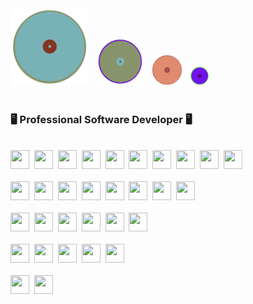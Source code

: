<div width="100%">
  <img src="circle_V.svg" width="25%"/>&nbsp;&nbsp;
  <img src="circle_III.svg" width="15%"/>&nbsp;&nbsp;
  <img src="circle_I.svg" width="10%"/>&nbsp;&nbsp;
  <img src="circle_II.svg" width="6%"/>
</div>
<br/>

### 🖥️ Professional Software Developer 🖥️
<br/>
<div>
  <img src="https://cdn.jsdelivr.net/gh/devicons/devicon/icons/javascript/javascript-plain.svg" height="30px" width="30px"/>&nbsp;
  <img src="https://cdn.jsdelivr.net/gh/devicons/devicon/icons/html5/html5-plain-wordmark.svg" height="30px" width="30px"/>&nbsp;
  <img src="https://cdn.jsdelivr.net/gh/devicons/devicon/icons/css3/css3-plain-wordmark.svg" height="30px" width="30px"/>&nbsp;
  <img src="https://cdn.jsdelivr.net/gh/devicons/devicon/icons/java/java-plain-wordmark.svg" height="30px" width="30px"/>&nbsp;
  <img src="https://cdn.jsdelivr.net/gh/devicons/devicon/icons/c/c-line.svg" height="30px" width="30px"/>&nbsp;
  <img src="https://cdn.jsdelivr.net/gh/devicons/devicon/icons/cplusplus/cplusplus-plain.svg" height="30px" width="30px"/>&nbsp;
  <img src="https://cdn.jsdelivr.net/gh/devicons/devicon/icons/csharp/csharp-plain.svg" height="30px" width="30px"/>&nbsp;
  <img src="https://cdn.jsdelivr.net/gh/devicons/devicon/icons/dart/dart-plain.svg" height="30px" width="30px"/>&nbsp;
  <img src="https://cdn.jsdelivr.net/gh/devicons/devicon/icons/php/php-plain.svg" height="30px" width="30px"/>&nbsp;
  <img src="https://cdn.jsdelivr.net/gh/devicons/devicon/icons/python/python-plain.svg" height="30px" width="30px"/>
</div>
<br/>
<div>
  <img src="https://cdn.jsdelivr.net/gh/devicons/devicon/icons/npm/npm-original-wordmark.svg" height="30px" width="30px"/>&nbsp;
  <img src="https://cdn.jsdelivr.net/gh/devicons/devicon/icons/vuejs/vuejs-original.svg" height="30px" width="30px"/>&nbsp;
  <img src="https://cdn.jsdelivr.net/gh/devicons/devicon/icons/react/react-original.svg" height="30px" width="30px"/>&nbsp;
  <img src="https://cdn.jsdelivr.net/gh/devicons/devicon/icons/svelte/svelte-original.svg" height="30px" width="30px"/>&nbsp;
  <img src="https://cdn.jsdelivr.net/gh/devicons/devicon/icons/nodejs/nodejs-plain.svg" height="30px" width="30px"/>&nbsp;
  <img src="https://cdn.jsdelivr.net/gh/devicons/devicon/icons/express/express-original.svg" height="30px" width="30px"/>&nbsp;
  <img src="https://cdn.jsdelivr.net/gh/devicons/devicon/icons/flutter/flutter-plain.svg" height="30px" width="30px"/>&nbsp;
  <img src="https://cdn.jsdelivr.net/gh/devicons/devicon/icons/spring/spring-original.svg" height="30px" width="30px"/>
</div>
<br/>
<div>
  <img src="https://cdn.jsdelivr.net/gh/devicons/devicon/icons/git/git-original.svg" height="30px" width="30px"/>&nbsp;
  <img src="https://cdn.jsdelivr.net/gh/devicons/devicon/icons/docker/docker-original.svg" height="30px" width="30px"/>&nbsp;
  <img src="https://cdn.jsdelivr.net/gh/devicons/devicon/icons/packer/packer-original.svg" height="30px" width="30px"/>&nbsp;
  <img src="https://cdn.jsdelivr.net/gh/devicons/devicon/icons/terraform/terraform-original.svg" height="30px" width="30px"/>&nbsp;
  <img src="https://cdn.jsdelivr.net/gh/devicons/devicon/icons/jenkins/jenkins-original.svg" height="30px" width="30px"/>&nbsp;
  <img src="https://cdn.jsdelivr.net/gh/devicons/devicon/icons/kubernetes/kubernetes-plain.svg" height="30px" width="30px"/>
</div>
<br/>
<div>
  <img src="https://cdn.jsdelivr.net/gh/devicons/devicon/icons/firebase/firebase-plain.svg" height="30px" width="30px"/>&nbsp;
  <img src="https://cdn.jsdelivr.net/gh/devicons/devicon/icons/azure/azure-original.svg" height="30px" width="30px"/>&nbsp;
  <img src="https://cdn.jsdelivr.net/gh/devicons/devicon/icons/oracle/oracle-original.svg" height="30px" width="30px"/>&nbsp;
  <img src="https://cdn.jsdelivr.net/gh/devicons/devicon/icons/sqlite/sqlite-original.svg" height="30px" width="30px"/>&nbsp;
  <img src="https://cdn.jsdelivr.net/gh/devicons/devicon/icons/postgresql/postgresql-original.svg" height="30px" width="30px"/>
</div>
<br/>
<div>
  <img src="https://cdn.jsdelivr.net/gh/devicons/devicon/icons/vscode/vscode-original.svg" height="30px" width="30px"/>&nbsp;
  <img src="https://cdn.jsdelivr.net/gh/devicons/devicon/icons/intellij/intellij-original.svg" height="30px" width="30px"/>
</div>